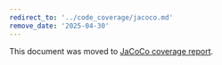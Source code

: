```yaml
---
redirect_to: '../code_coverage/jacoco.md'
remove_date: '2025-04-30'
---
```


<!-- markdownlint-disable -->
<!-- vale off -->

This document was moved to [JaCoCo coverage report](../code_coverage/jacoco.md).

<!-- This redirect file can be deleted after 2025-04-30. -->
<!-- Redirects that point to other docs in the same project expire in three months. -->
<!-- Redirects that point to docs in a different project or site (for example, link is not relative and starts with `https:`) expire in one year. -->
<!-- Before deletion, see: https://docs.gitlab.com/ee/development/documentation/redirects.html -->
